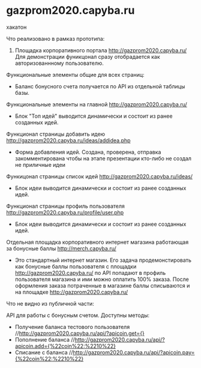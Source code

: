 # gazprom2020.capyba.ru
хакатон

Что реализовано в рамказ прототипа:

1. Площадка корпоративного портала http://gazprom2020.capyba.ru/
Для демонстрации фуникцонал сразу отобрадается как авторизованнному пользователю.

Функциональные элементы общие для всех страниц:
- Баланс бонусного счета получается по API из отдельной таблицы базы.

Функциональные элементы на главной http://gazprom2020.capyba.ru/
- Блок "Топ идей" выводится динамически и состоит из ранее созданных идей.

Функционал страницы добавить идею http://gazprom2020.capyba.ru/ideas/addidea.php
- Форма добавления идей. Создана, проверена, отправка закомментирована чтобы на этапе презентации кто-либо не создал не приличные идеи

Функицонал страницы список идей http://gazprom2020.capyba.ru/ideas/
- Блок идеи выводится динамически и состоит из ранее созданных идей.

Функционал страницы профиль пользователя http://gazprom2020.capyba.ru/profile/user.php
- Блок идеи выводится динамически и состоит из ранее созданных идей.

Отдельная площадка корпоративного интернет магазина работающая за бонусные баллы http://merch.capyba.ru/
- Это стандартный интернет магазин. Его задача продемонстировать как бонусные баллы пользователя с площадки 
http://gazprom2020.capyba.ru/ по API попадают в профиль пользователя магазина и ими можно оплатить 100% заказа.
После оформления заказа потраченные в магазине баллы списываются и на площадке http://gazprom2020.capyba.ru/

Что не видно из публичной части:

API для работы с бонусным счетом. Доступны методы:
- Получение баланса тестового пользователя
//http://gazprom2020.capyba.ru/api/?apicoin.get={}
- Пополнение баланса
//http://gazprom2020.capyba.ru/api/?apicoin.add={%22coin%22:%2210%22}
- Списание с баланса
//http://gazprom2020.capyba.ru/api/?apicoin.pay={%22coin%22:%2210%22}
